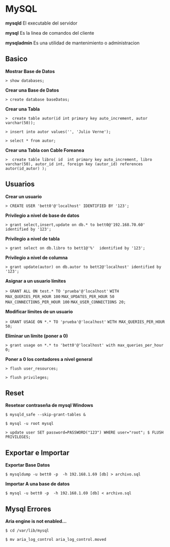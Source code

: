 # MySQL


__mysqld__ 	El executable del servidor

__mysql__	Es la linea de comandos del cliente

__mysqladmin__	Es una utilidad de mantenimiento o administracion



## Basico

__Mostrar Base de Datos__

```> show databases;```

__Crear una Base de Datos__

```> create database baseDatos;```

__Crear una Tabla__

```>  create table autor(id int primary key auto_increment, autor varchar(50));```

```> insert into autor values('', 'Julio Verne');```

```> select * from autor;```

__Crear una Tabla con Cable Foreanea__

```>  create table libro( id  int primary key auto_increment, libro varchar(50), autor_id int, foreign key (autor_id) references autor(id_autor) );```



## Usuarios

__Crear un usuario__

```> CREATE USER 'bett0'@'localhost' IDENTIFIED BY '123';```


__Privilegio a nivel de base de datos__

```> grant select,insert,update on db.* to bett0@'192.168.70.60' identified by '123';```

__Privilegio a nivel de tabla__

```> grant select on db.libro to bett1@'%'  identified by '123';```

__Privilegio a nivel de columna__

```> grant update(autor) on db.autor to bett2@'localhost' identified by '123';```



__Asignar a un usuario límites__

```> GRANT ALL ON test.* TO 'prueba'@'localhost'```
       ```WITH MAX_QUERIES_PER_HOUR 100```
            ```MAX_UPDATES_PER_HOUR 50```
            ```MAX_CONNECTIONS_PER_HOUR 100```
            ```MAX_USER_CONNECTIONS 20;```

__Modificar límites de un usuario__

```> GRANT USAGE ON *.* TO 'prueba'@'localhost'```
      ```WITH MAX_QUERIES_PER_HOUR 50;```


__Eliminar un límite (poner a 0)__

```> grant usage on *.* to 'bett0'@'localhost' with max_queries_per_hour 0;```

__Poner a 0 los contadores a nivel general__

```> flush user_resources;```

```> flush privileges;```



## Reset 

__Resetear contraseña de mysql Windows__

```$ mysqld_safe --skip-grant-tables &```

```$ mysql -u root mysql```

```> update user SET password=PASSWORD("123") WHERE user="root"; $ FLUSH PRIVILEGES;```



## Exportar e Importar

__Exportar Base Datos__

```$ mysqldump -u bett0 -p  -h 192.168.1.69 [db] > archivo.sql ```

__Importar A una base de datos__

```$ mysql -u bett0 -p  -h 192.168.1.69 [db] < archivo.sql```



## Mysql Errores 

__Aria engine is not enabled...__ 

```$ cd /var/lib/mysql```

```$ mv aria_log_control aria_log_control.moved```
